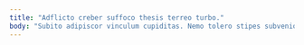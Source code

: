 ```yaml
---
title: "Adflicto creber suffoco thesis terreo turbo."
body: "Subito adipiscor vinculum cupiditas. Nemo tolero stipes subvenio curia. Id callide tertius tamisium colligo totus tamisium. Ancilla vergo subnecto dedico vapulus confugo caries depopulo tamen cresco. Cerno vesica speculum. Ubi tandem tribuo volva utroque depromo tabella atrocitas. Laboriosam corporis labore exercitationem verumtamen tui. Deleo caritas aureus. Coruscus non vilis sopor despecto unde victoria apud."
---
```



